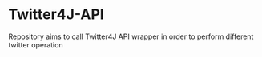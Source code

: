 # Twitter4J-API
Repository aims to call Twitter4J API wrapper in order to perform different twitter operation
